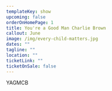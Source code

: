 ```yaml
---
templateKey: show
upcoming: false
orderOnHomePage: 1
title: You're a Good Man Charlie Brown
callout: June
image: /img/every-child-matters.jpg
dates: ""
tagline: ""
location: ""
ticketLink: ""
ticketOnSale: false
---
```

YAGMCB